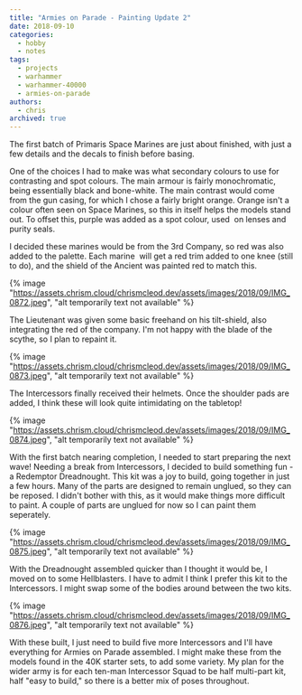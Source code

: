 ```yaml
---
title: "Armies on Parade - Painting Update 2"
date: 2018-09-10
categories:
  - hobby
  - notes
tags:
  - projects
  - warhammer
  - warhammer-40000
  - armies-on-parade
authors:
  - chris
archived: true
---
```


The first batch of Primaris Space Marines are just about finished, with just a few details and the decals to finish before basing.

One of the choices I had to make was what secondary colours to use for contrasting and spot colours. The main armour is fairly monochromatic, being essentially black and bone-white. The main contrast would come from the gun casing, for which I chose a fairly bright orange. Orange isn't a colour often seen on Space Marines, so this in itself helps the models stand out. To offset this, purple was added as a spot colour, used  on lenses and purity seals.

I decided these marines would be from the 3rd Company, so red was also added to the palette. Each marine  will get a red trim added to one knee (still to do), and the shield of the Ancient was painted red to match this.

{% image "https://assets.chrism.cloud/chrismcleod.dev/assets/images/2018/09/IMG_0872.jpeg", "alt temporarily text not available" %}

The Lieutenant was given some basic freehand on his tilt-shield, also integrating the red of the company. I'm not happy with the blade of the scythe, so I plan to repaint it.

{% image "https://assets.chrism.cloud/chrismcleod.dev/assets/images/2018/09/IMG_0873.jpeg", "alt temporarily text not available" %}

The Intercessors finally received their helmets. Once the shoulder pads are added, I think these will look quite intimidating on the tabletop!

{% image "https://assets.chrism.cloud/chrismcleod.dev/assets/images/2018/09/IMG_0874.jpeg", "alt temporarily text not available" %}

With the first batch nearing completion, I needed to start preparing the next wave! Needing a break from Intercessors, I decided to build something fun - a Redemptor Dreadnought. This kit was a joy to build, going together in just a few hours. Many of the parts are designed to remain unglued, so they can be reposed. I didn't bother with this, as it would make things more difficult to paint. A couple of parts are unglued for now so I can paint them seperately.

{% image "https://assets.chrism.cloud/chrismcleod.dev/assets/images/2018/09/IMG_0875.jpeg", "alt temporarily text not available" %}

With the Dreadnought assembled quicker than I thought it would be, I moved on to some Hellblasters. I have to admit I think I prefer this kit to the Intercessors. I might swap some of the bodies around between the two kits.

{% image "https://assets.chrism.cloud/chrismcleod.dev/assets/images/2018/09/IMG_0876.jpeg", "alt temporarily text not available" %}

With these built, I just need to build five more Intercessors and I'll have everything for Armies on Parade assembled. I might make these from the models found in the 40K starter sets, to add some variety. My plan for the wider army is for each ten-man Intercessor Squad to be half multi-part kit, half "easy to build," so there is a better mix of poses throughout.
